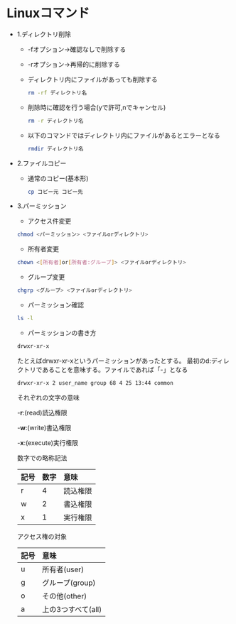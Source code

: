 # Linuxコマンド

* 1.ディレクトリ削除
  * -fオプション→確認なしで削除する
  * -rオプション→再帰的に削除する
  * ディレクトリ内にファイルがあっても削除する

    ```bash
    rm -rf ディレクトリ名
    ```

  * 削除時に確認を行う場合\(yで許可,nでキャンセル\)

    ```bash
    rm -r ディレクトリ名
    ```

  * 以下のコマンドではディレクトリ内にファイルがあるとエラーとなる

    ```bash
    rmdir ディレクトリ名
    ```
* 2.ファイルコピー
  * 通常のコピー\(基本形\)

    ```bash
    cp コピー元 コピー先
    ```
* 3.パーミッション

  * アクセス件変更

  ```bash
  chmod <パーミッション> <ファイルorディレクトリ>
  ```

  * 所有者変更

  ```bash
  chown <[所有者]or[所有者:グループ]> <ファイルorディレクトリ>
  ```

  * グループ変更

  ```bash
  chgrp <グループ> <ファイルorディレクトリ>
  ```

  * パーミッション確認

  ```bash
  ls -l
  ```

  * パーミッションの書き方

  ```bash
  drwxr-xr-x
  ```

  たとえばdrwxr-xr-xというパーミッションがあったとする。 最初のd:ディレクトリであることを意味する。ファイルであれば「-」となる

  ```bash
  drwxr-xr-x 2 user_name group 68 4 25 13:44 common
  ```

  それぞれの文字の意味

  -**r**:\(read\)読込権限

  -**w**:\(write\)書込権限

  -**x**:\(execute\)実行権限

  数字での略称記法

  | 記号 | 数字 | 意味 |
  | :--- | :--- | :--- |
  | r | 4 | 読込権限 |
  | w | 2 | 書込権限 |
  | x | 1 | 実行権限 |

  アクセス権の対象

  | 記号 | 意味 |
  | :--- | :--- |
  | u | 所有者\(user\) |
  | g | グループ\(group\) |
  | o | その他\(other\) |
  | a | 上の3つすべて\(all\) |

